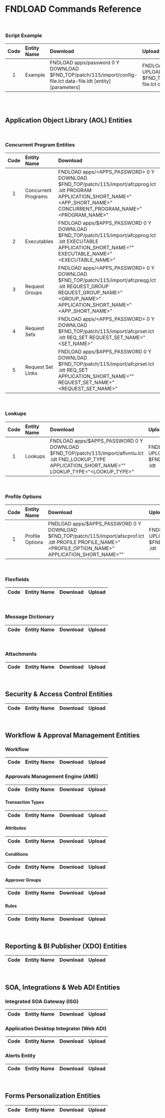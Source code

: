 # FNDLOAD Commands Reference

<br>

### Script Example
| Code   | Entity Name             | Download  | Upload  |  
| :-:    | :--------               | :----     | :----   | 
| 1      | Example     | FNDLOAD apps/password 0 Y DOWNLOAD $FND_TOP/patch/115/import/config-file.lct data-file.ldt [entity] [parameters] | FNDLOAD apps/password 0 Y UPLOAD $FND_TOP/patch/115/import/config-file.lct data-file.ldt|

<br>

<br>

## Application Object Library (AOL) Entities

<br>

### Concurrent Program Entities

| Code   | Entity Name             | Download  | Upload  |  
| :-:    | :--------               | :----     | :----   | 
| 1      | Concurrent Programs     | FNDLOAD apps/<APPS_PASSWORD> 0 Y DOWNLOAD $FND_TOP/patch/115/import/afcpprog.lct <Program>.ldt PROGRAM APPLICATION_SHORT_NAME="<APP_SHORT_NAME>" CONCURRENT_PROGRAM_NAME="<PROGRAM_NAME>" | FNDLOAD apps/<APPS_PASSWORD> 0 Y UPLOAD $FND_TOP/patch/115/import/afcpprog.lct <Program>.ldt|
| 2      | Executables             | FNDLOAD apps/$APPS_PASSWORD 0 Y DOWNLOAD $FND_TOP/patch/115/import/afcpprog.lct <filename>.ldt EXECUTABLE APPLICATION_SHORT_NAME="<APPSHORT>" EXECUTABLE_NAME="<EXECUTABLE_NAME>" | FNDLOAD apps/$APPS_PASSWORD 0 Y UPLOAD $FND_TOP/patch/115/import/afcpprog.lct <filename>.ldt |
| 3      | Request Groups          | FNDLOAD apps/<APPS_PASSWORD> 0 Y DOWNLOAD $FND_TOP/patch/115/import/afcpreqg.lct <ReqGroup>.ldt REQUEST_GROUP REQUEST_GROUP_NAME="<GROUP_NAME>" APPLICATION_SHORT_NAME="<APP_SHORT_NAME>" | FNDLOAD apps/<APPS_PASSWORD> 0 Y UPLOAD $FND_TOP/patch/115/import/afcpreqg.lct <ReqGroup>.ldt |
| 4      | Request Sets            | FNDLOAD apps/<APPS_PASSWORD> 0 Y DOWNLOAD $FND_TOP/patch/115/import/afcprset.lct <ReqSet>.ldt REQ_SET REQUEST_SET_NAME="<SET_NAME>"| FNDLOAD apps/<APPS_PASSWORD> 0 Y UPLOAD $FND_TOP/patch/115/import/afcprset.lct <ReqSet>.ldt|
| 5      | Request Set Links       |  FNDLOAD apps/$APPS_PASSWORD 0 Y DOWNLOAD $FND_TOP/patch/115/import/afcprset.lct <filename>.ldt REQ_SET APPLICATION_SHORT_NAME="<APPSHORT>" REQUEST_SET_NAME="<REQUEST_SET_NAME>" | FNDLOAD apps/$APPS_PASSWORD 0 Y UPLOAD $FND_TOP/patch/115/import/afcprset.lct <filename>.ldt |

<br>

### Lookups

| Code   | Entity Name             | Download  | Upload  |  
| :-:    | :--------               | :----     | :----   | 
| 1      | Lookups                 | FNDLOAD apps/$APPS_PASSWORD 0 Y DOWNLOAD $FND_TOP/patch/115/import/aflvmlu.lct <filename>.ldt FND_LOOKUP_TYPE APPLICATION_SHORT_NAME="<APPSHORT>" LOOKUP_TYPE="<LOOKUP_TYPE>" | FNDLOAD apps/$APPS_PASSWORD 0 Y UPLOAD $FND_TOP/patch/115/import/aflvmlu.lct <filename>.ldt|

<br>

### Profile Options

| Code   | Entity Name             | Download  | Upload  |  
| :-:    | :--------               | :----     | :----   | 
| 1      | Profile Options         | FNDLOAD apps/$APPS_PASSWORD 0 Y DOWNLOAD $FND_TOP/patch/115/import/afscprof.lct <filename>.ldt PROFILE PROFILE_NAME="<PROFILE_OPTION_NAME>" APPLICATION_SHORT_NAME="<APPSHORT>" | FNDLOAD apps/$APPS_PASSWORD 0 Y UPLOAD $FND_TOP/patch/115/import/afscprof.lct <filename>.ldt |

<br>

### Flexfields

| Code   | Entity Name             | Download  | Upload  |  
| :-:    | :--------               | :----     | :----   | 

<br>

### Message Dictionary

| Code   | Entity Name             | Download  | Upload  |  
| :-:    | :--------               | :----     | :----   | 

<br>

### Attachments

| Code   | Entity Name             | Download  | Upload  |  
| :-:    | :--------               | :----     | :----   | 

<br>

## Security & Access Control Entities

| Code   | Entity Name             | Download  | Upload  |  
| :-:    | :--------               | :----     | :----   | 


<br>

## Workflow & Approval Management Entities

### Workflow

| Code   | Entity Name             | Download  | Upload  |  
| :-:    | :--------               | :----     | :----   | 


### Approvals Management Engine (AME)

| Code   | Entity Name             | Download  | Upload  |  
| :-:    | :--------               | :----     | :----   | 


#### Transaction Types

| Code   | Entity Name             | Download  | Upload  |  
| :-:    | :--------               | :----     | :----   | 


#### Attributes

| Code   | Entity Name             | Download  | Upload  |  
| :-:    | :--------               | :----     | :----   | 


#### Conditions

| Code   | Entity Name             | Download  | Upload  |  
| :-:    | :--------               | :----     | :----   | 


#### Approver Groups

| Code   | Entity Name             | Download  | Upload  |  
| :-:    | :--------               | :----     | :----   | 


#### Rules

| Code   | Entity Name             | Download  | Upload  |  
| :-:    | :--------               | :----     | :----   | 


<br>

## Reporting & BI Publisher (XDO) Entities

| Code   | Entity Name             | Download  | Upload  |  
| :-:    | :--------               | :----     | :----   | 


<br>

## SOA, Integrations & Web ADI Entities

### Integrated SOA Gateway (ISG)

| Code   | Entity Name             | Download  | Upload  |  
| :-:    | :--------               | :----     | :----   | 


### Application Desktop Integrator (Web ADI)

| Code   | Entity Name             | Download  | Upload  |  
| :-:    | :--------               | :----     | :----   | 


### Alerts Entity

| Code   | Entity Name             | Download  | Upload  |  
| :-:    | :--------               | :----     | :----   | 


<br>

## Forms Personalization Entities

| Code   | Entity Name             | Download  | Upload  |  
| :-:    | :--------               | :----     | :----   | 



<br>
